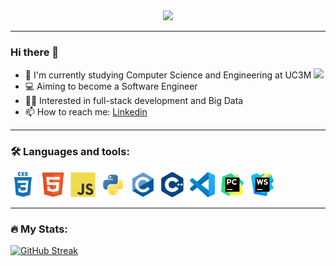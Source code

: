 <div id="header" align="center">
  <img src="https://media.giphy.com/media/v1.Y2lkPTc5MGI3NjExYTU4YzZmNThlMjI1NzVmOTNkNDJjMGRkMDcyYmNlMzFjM2Q3NmY5MSZjdD1n/Ho8klqe5oPLa8g6BNe/giphy.gif" width="300"/>
</div>

---
### Hi there 👋

<!--
**RuthNavarroCarrasco/RuthNavarroCarrasco** is a ✨ _special_ ✨ repository because its `README.md` (this file) appears on your GitHub profile.

Here are some ideas to get you started:

- 🔭 I’m currently working on ...
- 🌱 I’m currently learning ...
- 👯 I’m looking to collaborate on ...
- 🤔 I’m looking for help with ...
- 💬 Ask me about ...
- 📫 How to reach me: ...
- 😄 Pronouns: ...
- ⚡ Fun fact: ...
-->
- :green_book: I'm currently studying Computer Science and Engineering at UC3M <img src="https://media.giphy.com/media/WUlplcMpOCEmTGBtBW/giphy.gif" width="30">
- :computer: Aiming to become a Software Engineer
- :woman_technologist: Interested in full-stack development and Big Data
- 📫 How to reach me: 
<a href="https://www.linkedin.com/in/ruth-navarro-carrasco/" target="_blank">Linkedin</a>

---
### :hammer_and_wrench: Languages and tools:
<div>
  
 
  <img src="https://github.com/devicons/devicon/blob/master/icons/css3/css3-plain-wordmark.svg"  title="CSS3" alt="CSS" width="40" height="40"/>&nbsp;
  <img src="https://github.com/devicons/devicon/blob/master/icons/html5/html5-original.svg" title="HTML5" alt="HTML" width="40" height="40"/>&nbsp;
  <img src="https://github.com/devicons/devicon/blob/master/icons/javascript/javascript-original.svg" title="JavaScript" alt="JavaScript" width="40" height="40"/>&nbsp;
   <img src="https://github.com/devicons/devicon/blob/master/icons/python/python-original.svg" title="Python" alt="Python" width="40" height="40"/>&nbsp;
 <img src="https://github.com/devicons/devicon/blob/master/icons/c/c-original.svg" title="C" alt="C" width="40" height="40"/>&nbsp;
 <img src="https://github.com/devicons/devicon/blob/master/icons/cplusplus/cplusplus-plain.svg" title="Cpp" alt="cpp" width="40" height="40"/>&nbsp;
 <img src="https://github.com/devicons/devicon/blob/master/icons/vscode/vscode-original.svg" title="vscode" alt="vscode" width="40" height="40"/>&nbsp;
  <img src="https://github.com/devicons/devicon/blob/master/icons/pycharm/pycharm-original.svg" title="pycharm" alt="pycharm" width="40" height="40"/>&nbsp;
  <img src="https://github.com/devicons/devicon/blob/master/icons/webstorm/webstorm-original.svg" title="webstorm" alt="webstorm" width="40" height="40"/>
 </div>
 

---
### :fire: My Stats:
[![GitHub Streak](http://github-readme-streak-stats.herokuapp.com?user=RuthNavarroCarrasco&theme=transparent)](https://git.io/streak-stats)



